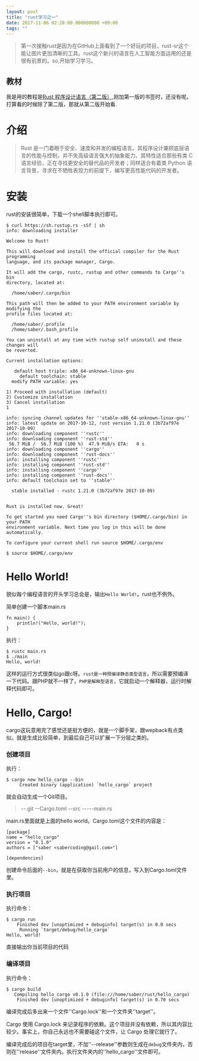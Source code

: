 ```yaml
---
layout: post
title: "rust学习之一"
date: 2017-11-06 02:28:00.000000000 +09:00
tags: ""
---
```

>第一次接触rust是因为在GitHub上面看到了一个好玩的项目，rust-sr这个能让图片更加清晰的工具。rust这个新兴的语言在人工智能方面运用的还是很有前景的。so,开始学习学习。

## 教材

我是用的教程是[Rust 程序设计语言（第二版）](https://kaisery.github.io/trpl-zh-cn/ch01-00-introduction.html),刚加第一版的书签时，还没有呢。打算看的时候除了第二版，那就从第二版开始看.

# 介绍

>Rust 是一门着眼于安全、速度和并发的编程语言。其程序设计兼顾底层语言的性能与控制，并不失高级语言强大的抽象能力。其特性适合那些有类 C 语言经验，正在寻找更安全的替代品的开发者；同样适合有着类 Python 语言背景，寻求在不牺牲表现力的前提下，编写更高性能代码的开发者。

# 安装

rust的安装很简单，下载一个shell脚本执行即可。
```
$ curl https://sh.rustup.rs -sSf | sh
info: downloading installer

Welcome to Rust!

This will download and install the official compiler for the Rust programming
language, and its package manager, Cargo.

It will add the cargo, rustc, rustup and other commands to Cargo''s bin
directory, located at:

  /home/saber/.cargo/bin

This path will then be added to your PATH environment variable by modifying the
profile files located at:

  /home/saber/.profile
  /home/saber/.bash_profile

You can uninstall at any time with rustup self uninstall and these changes will
be reverted.

Current installation options:

   default host triple: x86_64-unknown-linux-gnu
     default toolchain: stable
  modify PATH variable: yes

1) Proceed with installation (default)
2) Customize installation
3) Cancel installation
1

info: syncing channel updates for ''stable-x86_64-unknown-linux-gnu''
info: latest update on 2017-10-12, rust version 1.21.0 (3b72af97e 2017-10-09)
info: downloading component ''rustc''
info: downloading component ''rust-std''
 56.7 MiB /  56.7 MiB (100 %)  47.9 MiB/s ETA:   0 s
info: downloading component ''cargo''
info: downloading component ''rust-docs''
info: installing component ''rustc''
info: installing component ''rust-std''
info: installing component ''cargo''
info: installing component ''rust-docs''
info: default toolchain set to ''stable''

  stable installed - rustc 1.21.0 (3b72af97e 2017-10-09)


Rust is installed now. Great!

To get started you need Cargo''s bin directory ($HOME/.cargo/bin) in your PATH
environment variable. Next time you log in this will be done automatically.

To configure your current shell run source $HOME/.cargo/env

$ source $HOME/.cargo/env

```

# Hello World!

貌似每个编程语言的开头学习总会是，输出`Hello World!`。rust也不例外。

简单创建一个脚本main.rs
```
fn main() {
    println!("Hello, world!");
}
```

执行：
```
$ rustc main.rs
$ ./main
Hello, world!
```

这样的运行方式很类似go跟c呀。`rust是一种预编译静态类型语言`，所以需要预编译一下代码。跟PHP就不一样了，`PHP是解释型语言`，它就启动一个解释器，运行时解释代码即可。

# Hello, Cargo!

cargo这玩意用完了感觉还是挺方便的，就是一个脚手架，跟wepback有点类似。就是生成比较简单，到最后自己可以扩展一下分层之类的。

### 创建项目

执行：
```
$ cargo new hello_cargo --bin
     Created binary (application) `hello_cargo` project
```

就会自动生成一个Git项目。

> --.git
> --Cargo.toml
> --src
> -----main.rs

main.rs里面就是上面的hello world。Cargo.toml这个文件的内容是：

```
[package]
name = "hello_cargo"
version = "0.1.0"
authors = ["saber <sabercoding@gail.com>"]

[dependencies]
```

创建命令后面的`--bin`，就是在获取你当前用户的信息，写入到Cargo.toml文件里。
### 执行项目

执行命令：
```
$ cargo run
    Finished dev [unoptimized + debuginfo] target(s) in 0.0 secs
     Running `target/debug/hello_cargo`
Hello, world!
```

直接输出你当前项目的代码

### 编译项目

执行命令：
```
$ cargo build
   Compiling hello_cargo v0.1.0 (file:///home/saber/rust/hello_cargo)
    Finished dev [unoptimized + debuginfo] target(s) in 0.70 secs
```

编译完成后多出来一个文件''Cargo.lock''和一个文件夹''target''。

Cargo 使用 Cargo.lock 来记录程序的依赖。这个项目并没有依赖，所以其内容比较少。事实上，你自己永远也不需要碰这个文件，让 Cargo 处理它就行了。

编译完成后的项目在target里，不加''--release''参数则生成在`debug`文件夹内，否则在''release''文件夹内。执行文件夹内的''hello_cargo''文件即可。